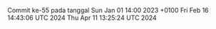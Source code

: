 Commit ke-55 pada tanggal Sun Jan 01 14:00 2023 +0100
Fri Feb 16 14:43:06 UTC 2024
Thu Apr 11 13:25:24 UTC 2024
